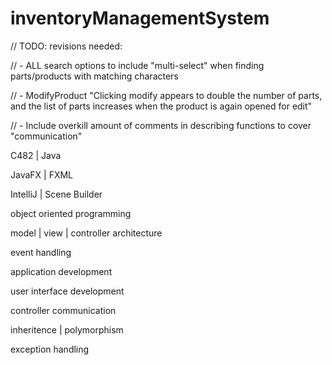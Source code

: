 # inventoryManagementSystem

// TODO: revisions needed:

// - ALL search options to include "multi-select" when finding parts/products with matching characters

// - ModifyProduct "Clicking modify appears to double the number of parts, and the list of parts increases when the product is again opened for edit"

// - Include overkill amount of comments in describing functions to cover "communication"




C482 | Java

JavaFX | FXML 

IntelliJ | Scene Builder

object oriented programming

model | view | controller architecture

event handling

application development

user interface development

controller communication

inheritence | polymorphism

exception handling

